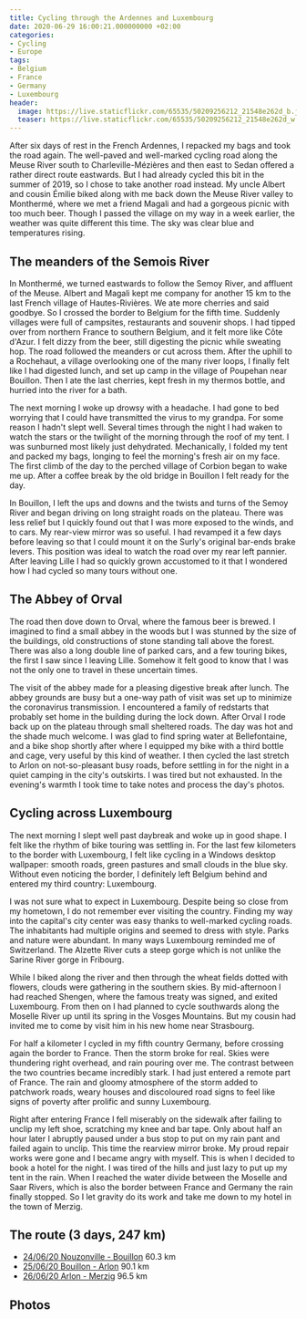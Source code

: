 ```yaml
---
title: Cycling through the Ardennes and Luxembourg
date: 2020-06-29 16:00:21.000000000 +02:00
categories:
- Cycling
- Europe
tags:
- Belgium
- France
- Germany
- Luxembourg
header:
  image: https://live.staticflickr.com/65535/50209256212_21548e262d_b.jpg
  teaser: https://live.staticflickr.com/65535/50209256212_21548e262d_w.jpg
---
```


After six days of rest in the French Ardennes, I repacked my bags and
took the road again. The well-paved and well-marked cycling road along
the Meuse River south to Charleville-Mézières and then east to Sedan
offered a rather direct route eastwards. But I had already cycled this
bit in the summer of 2019, so I chose to take another road instead. My
uncle Albert and cousin Émilie biked along with me back down the Meuse
River valley to Monthermé, where we met a friend Magali and had a
gorgeous picnic with too much beer. Though I passed the village on my
way in a week earlier, the weather was quite different this time. The
sky was clear blue and temperatures rising.

## The meanders of the Semois River

In Monthermé, we turned eastwards to follow the Semoy River, and
affluent of the Meuse. Albert and Magali kept me company for another 15
km to the last French village of Hautes-Rivières. We ate more cherries
and said goodbye. So I crossed the border to Belgium for the fifth time.
Suddenly villages were full of campsites, restaurants and souvenir
shops. I had tipped over from northern France to southern Belgium, and
it felt more like Côte d\'Azur. I felt dizzy from the beer, still
digesting the picnic while sweating hop. The road followed the meanders
or cut across them. After the uphill to a Rochehaut, a village
overlooking one of the many river loops, I finally felt like I had
digested lunch, and set up camp in the village of Poupehan near
Bouillon. Then I ate the last cherries, kept fresh in my thermos bottle,
and hurried into the river for a bath.

The next morning I woke up drowsy with a headache. I had gone to bed
worrying that I could have transmitted the virus to my grandpa. For some
reason I hadn\'t slept well. Several times through the night I had waken
to watch the stars or the twilight of the morning through the roof of my
tent. I was sunburned most likely just dehydrated. Mechanically, I
folded my tent and packed my bags, longing to feel the morning\'s fresh
air on my face. The first climb of the day to the perched village of
Corbion began to wake me up. After a coffee break by the old bridge in
Bouillon I felt ready for the day.

In Bouillon, I left the ups and downs and the twists and turns of the
Semoy River and began driving on long straight roads on the plateau.
There was less relief but I quickly found out that I was more exposed to
the winds, and to cars. My rear-view mirror was so useful. I had
revamped it a few days before leaving so that I could mount it on the
Surly\'s original bar-ends brake levers. This position was ideal to
watch the road over my rear left pannier. After leaving Lille I had so
quickly grown accustomed to it that I wondered how I had cycled so many
tours without one.

## The Abbey of Orval

The road then dove down to Orval, where the famous beer is brewed. I
imagined to find a small abbey in the woods but I was stunned by the
size of the buildings, old constructions of stone standing tall above
the forest. There was also a long double line of parked cars, and a few
touring bikes, the first I saw since I leaving Lille. Somehow it felt
good to know that I was not the only one to travel in these uncertain
times.

The visit of the abbey made for a pleasing digestive break after lunch.
The abbey grounds are busy but a one-way path of visit was set up to
minimize the coronavirus transmission. I encountered a family of
redstarts that probably set home in the building during the lock down.
After Orval I rode back up on the plateau through small sheltered roads.
The day was hot and the shade much welcome. I was glad to find spring
water at Bellefontaine, and a bike shop shortly after where I equipped
my bike with a third bottle and cage, very useful by this kind of
weather. I then cycled the last stretch to Arlon on not-so-pleasant busy
roads, before settling in for the night in a quiet camping in the
city\'s outskirts. I was tired but not exhausted. In the evening\'s
warmth I took time to take notes and process the day\'s photos.

## Cycling across Luxembourg

The next morning I slept well past daybreak and woke up in good shape. I
felt like the rhythm of bike touring was settling in. For the last few
kilometers to the border with Luxembourg, I felt like cycling in a
Windows desktop wallpaper: smooth roads, green pastures and small clouds
in the blue sky. Without even noticing the border, I definitely left
Belgium behind and entered my third country: Luxembourg.

I was not sure what to expect in Luxembourg. Despite being so close from
my hometown, I do not remember ever visiting the country. Finding my way
into the capital\'s city center was easy thanks to well-marked cycling
roads. The inhabitants had multiple origins and seemed to dress with
style. Parks and nature were abundant. In many ways Luxembourg reminded
me of Switzerland. The Alzette River cuts a steep gorge which is not
unlike the Sarine River gorge in Fribourg.

While I biked along the river and then through the wheat fields dotted
with flowers, clouds were gathering in the southern skies. By
mid-afternoon I had reached Shengen, where the famous treaty was signed,
and exited Luxembourg. From then on I had planned to cycle southwards
along the Moselle River up until its spring in the Vosges Mountains. But
my cousin had invited me to come by visit him in his new home near
Strasbourg.

For half a kilometer I cycled in my fifth country Germany, before
crossing again the border to France. Then the storm broke for real.
Skies were thundering right overhead, and rain pouring over me. The
contrast between the two countries became incredibly stark. I had just
entered a remote part of France. The rain and gloomy atmosphere of the
storm added to patchwork roads, weary houses and discoloured road signs
to feel like signs of poverty after prolific and sunny Luxembourg.

Right after entering France I fell miserably on the sidewalk after
failing to unclip my left shoe, scratching my knee and bar tape. Only
about half an hour later I abruptly paused under a bus stop to put on my
rain pant and failed again to unclip. This time the rearview mirror
broke. My proud repair works were gone and I became angry with myself.
This is when I decided to book a hotel for the night. I was tired of the
hills and just lazy to put up my tent in the rain. When I reached the
water divide between the Moselle and Saar Rivers, which is also the
border between France and Germany the rain finally stopped. So I let
gravity do its work and take me down to my hotel in the town of Merzig.

## The route (3 days, 247 km)

-   [24/06/20 Nouzonville -
    Bouillon](https://ridewithgps.com/trips/51976369) 60.3 km
-   [25/06/20 Bouillon - Arlon](https://ridewithgps.com/trips/51976372)
    90.1 km
-   [26/06/20 Arlon - Merzig](https://ridewithgps.com/trips/51976377)
    96.5 km

## Photos

